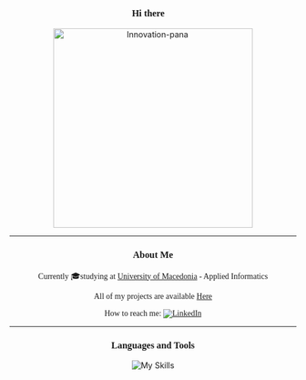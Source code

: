 <h3 align="center" style="font-family: 'Times New Roman', Times, serif;">Hi there 👋</h3>

<p align="center">
  <img src="https://github.com/ElisavetKanidou/ElisavetKanidou/assets/102418371/3fc9e5f3-b4e9-4d60-ad85-2f897a36dde7" alt="Innovation-pana" width="350">
</p>

---

<h3 align="center" style="font-family: 'Times New Roman', Times, serif;">About Me</h3>

<p align="center" style="font-family: 'Times New Roman', Times, serif;">Currently 🎓studying at <a href="https://www.uom.gr/">University of Macedonia</a> - Applied Informatics</p>

<p align="center" style="font-family: 'Times New Roman', Times, serif;">All of my projects are available <a href="https://github.com/ElisavetKanidou?tab=repositories">Here</a></p>

<p align="center" style="font-family: 'Times New Roman', Times, serif;">How to reach me: <a href="https://www.linkedin.com/in/elisavet-kanidou-537844223/"><img src="https://img.shields.io/badge/LinkedIn-0077B5?style=for-the-badge&logo=linkedin&logoColor=white" alt="LinkedIn"></a></p>

---

<h3 align="center" style="font-family: 'Times New Roman', Times, serif;">Languages and Tools</h3>

<p align="center">
  <img src="https://skillicons.dev/icons?i=java,py,r,c,css,androidstudio,vscode" alt="My Skills">
</p>
